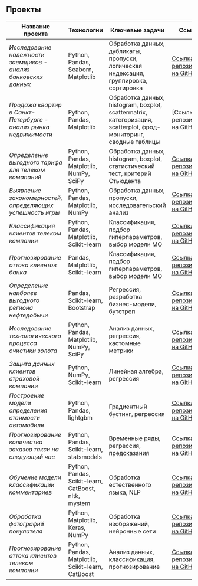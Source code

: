 ## Проекты

| Название проекта | Технологии | Ключевые задачи | Ссылка |
|---|---|---|---|
| *Исследование надежности заемщиков - анализ банковских данных* | Python, Pandas, Seaborn, Matplotlib | Обработка данных, дубликаты, пропуски, логическая индексация, группировка, сортировка | [Ссылка на репозиторий на GitHub](https://github.com/tromb17/Portfolio/tree/main/Project1) |
| *Продажа квартир в Санкт-Петербурге - анализ рынка недвижимости* | Python, Pandas, Matplotlib | Обработка данных, histogram, boxplot, scattermatrix, категоризация, scatterplot,  фрод-мониторинг, сводные таблицы | [Ссылка на репозиторий на GitHub] |
| *Определение выгодного тарифа для телеком комапаний* | Python, Pandas, Matplotlib, NumPy, SciPy | Обработка данных, histogram, boxplot, статистический тест, критерий Стьюдента | [Ссылка на репозиторий на GitHub](https://github.com/tromb17/Portfolio/tree/main/Determining%20the%20best%20tariff%20for%20telecom%20companies) |
| *Выявление закономерностей, определяющих успешность игры* | Python, Pandas, Matplotlib, NumPy | Обработка данных, пропуски, исследовательский анализ | [Ссылка на репозиторий на GitHub](https://github.com/tromb17/Portfolio/tree/main/Identification%20of%20patterns%20that%20determine%20the%20success%20of%20the%20game) |
| *Классификация клиентов телеком компании* | Python, Pandas, Matplotlib, Scikit-learn | Классификация, подбор гиперпараметров, выбор модели МО | [Ссылка на репозиторий на GitHub](https://github.com/tromb17/Portfolio/tree/main/Classification%20of%20telecom%20company's%20clients) |
| *Прогнозирование оттока клиентов банка* | Pandas, Matplotlib, Scikit-learn | Классификация, подбор гиперпараметров, выбор модели МО | [Ссылка на репозиторий на GitHub](https://github.com/tromb17/Portfolio/tree/main/Forecasting%20the%20outflow%20of%20bank%20customers) |
| *Определение наиболее выгодного региона нефтедобычи* | Pandas, Scikit-learn, Bootstrap | Регрессия, разработка бизнес-модели, бутстреп | [Ссылка на репозиторий на GitHub](https://github.com/tromb17/Portfolio/tree/main/Determining%20the%20most%20profitable%20oil%20production%20region) |
| *Исследование технологического процесса очистики золота* | Python, Pandas, Matplotlib, NumPy, SciPy | Анализ данных, регрессия, кастомные метрики | [Ссылка на репозиторий на GitHub](https://github.com/tromb17/Portfolio/tree/main/Investigation%20of%20the%20technological%20process%20of%20gold%20purification) |
| *Защита данных клиентов страховой компании* | Python, NumPy, Scikit-learn | Линейная алгебра, регрессия | [Ссылка на репозиторий на GitHub](https://github.com/tromb17/Portfolio/tree/main/Protection%20of%20insurance%20company's%20customer%20data) |
| *Построение модели определения стоимости автомобиля* | Python, Pandas, lightgbm | Градиентный бустинг, регрессия | [Ссылка на репозиторий на GitHub](https://github.com/tromb17/Portfolio/tree/main/Building%20a%20model%20for%20determining%20the%20value%20of%20a%20car) |
| *Прогнозирование количества заказов такси на следующий час* | Python, Pandas, Scikit-learn, statsmodels | Временные ряды, регрессия, предсказания | [Ссылка на репозиторий на GitHub](https://github.com/tromb17/Portfolio/tree/main/Forecasting%20the%20number%20of%20taxi%20orders%20for%20the%20next%20hour) |
| *Обучение модели классификации комментариев* | Python, Pandas, Scikit-learn, CatBoost, nltk, mystem | Обработка естественного языка, NLP | [Ссылка на репозиторий на GitHub](https://github.com/tromb17/Portfolio/tree/main/Learning%20the%20comment%20classification%20model) |
| *Обработка фотографий покупателя* | Python, Matplotlib, Keras, NumPy | Обработка изображений, нейронные сети | [Ссылка на репозиторий на GitHub](https://github.com/tromb17/Portfolio/tree/main/Processing%20customer's%20photos) |
| *Прогнозирование оттока клиентов телеком компании* | Python, Pandas, Matplotlib, Scikit-learn, CatBoost | Анализ данных, классификация, прогнозирование | [Ссылка на репозиторий на GitHub](https://github.com/tromb17/Portfolio/tree/main/Forecasting%20the%20outflow%20of%20telecom%20company%20customers) |
